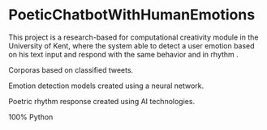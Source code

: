 # PoeticChatbotWithHumanEmotions

This project is a research-based for computational creativity module in the University of Kent, where the system able to detect a user emotion based on his text input and respond with the same behavior and in rhythm .

Corporas based on classified tweets.

Emotion detection models created using a neural network.

Poetric rhythm response created using AI technologies.

100% Python 

